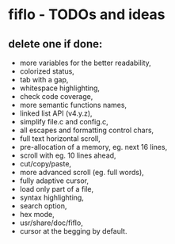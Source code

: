 # fiflo - TODOs and ideas
## delete one if done:
- more variables for the better readability,
- colorized status,
- tab with a gap,
- whitespace highlighting,
- check code coverage,
- more semantic functions names,
- linked list API (v4.y.z),
- simplify file.c and config.c,
- all escapes and formatting control chars,
- full text horizontal scroll,
- pre-allocation of a memory, eg. next 16 lines,
- scroll with eg. 10 lines ahead,
- cut/copy/paste,
- more advanced scroll (eg. full words),
- fully adaptive cursor,
- load only part of a file,
- syntax highlighting,
- search option,
- hex mode,
- usr/share/doc/fiflo,
- cursor at the begging by default.
